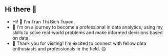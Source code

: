 ## Hi there 👋

<!--
**TranTuyen2352003/TranTuyen2352003** is a ✨ _special_ ✨ repository because its `README.md` (this file) appears on your GitHub profile.

Here are some ideas to get you started:

- 🔭 I’m currently working on ...
- 🌱 I’m currently learning ...
- 👯 I’m looking to collaborate on ...
- 🤔 I’m looking for help with ...
- 💬 Ask me about ...
- 📫 How to reach me: ...
- 😄 Pronouns: ...
- ⚡ Fun fact: ...
-->

- Hi! 👋 I'm Tran Thi Bich Tuyen.
- 🌿 I'm on a journey to become a professional in data analytics, using my skills to solve real-world problems and make informed decisions based on data.
- 🌻 Thank you for visiting! I'm excited to connect with fellow data enthusiasts and professionals in the field. 😊

